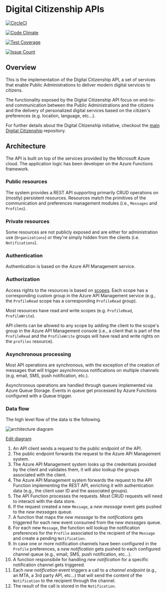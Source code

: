 # Digital Citizenship APIs

[![CircleCI](https://circleci.com/gh/teamdigitale/digital-citizenship-functions/tree/master.svg?style=svg)](https://circleci.com/gh/teamdigitale/digital-citizenship-functions/tree/master)

[![Code Climate](https://codeclimate.com/github/teamdigitale/digital-citizenship-functions/badges/gpa.svg)](https://codeclimate.com/github/teamdigitale/digital-citizenship-functions)

[![Test Coverage](https://codeclimate.com/github/teamdigitale/digital-citizenship-functions/badges/coverage.svg)](https://codeclimate.com/github/teamdigitale/digital-citizenship-functions/coverage)

[![Issue Count](https://codeclimate.com/github/teamdigitale/digital-citizenship-functions/badges/issue_count.svg)](https://codeclimate.com/github/teamdigitale/digital-citizenship-functions)

## Overview

This is the implementation of the Digital Citizenship API, a set of services that enable Public Administrations to deliver modern digital services to citizens. 

The functionality exposed by the Digital Citizenship API focus on end-to-end communication between the Public Administrations and the citizens and the delivery of personalized digital services based on the citizen's preferences (e.g. location, language, etc...).

For further details about the Digital Citizenship initiative, checkout the [main Digital Citizenship](https://github.com/teamdigitale/cittadinanza-digitale) repository.

## Architecture

The API is built on top of the services provided by the Microsoft Azure cloud. The application logic has been developer on the Azure Functions framework.

### Public resources

The system provides a REST API supporting primarily CRUD operations on (mostly) persistent resources. Resources match the primitives of the communication and preferences management modules (i.e., `Messages` and `Profiles`).

### Private resources

Some resources are not publicly exposed and are either for administration use (`Organizations`) or they're simply hidden from the clients (i.e. `Notifications`).

### Authentication

Authentication is based on the Azure API Management service.

### Authorization

Access rights to the resources is based on [scopes](https://zalando.github.io/restful-api-guidelines/index.html#105). Each scope has a corresponding custom group in the Azure API Management service (e.g., the `ProfileRead` scope has a corresponding `ProfileRead` group). 

Most resources have read and write scopes (e.g. `ProfileRead`, `ProfileWrite`). 

API clients can be allowed to any scope by adding the client to the scope's group in the Azure API Management console (i.e., a client that is part of the `ProfileRead` and the `ProfileWrite` groups will have read and write rights on the `profiles` resource).

### Asynchronous processing

Most API operations are synchronous, with the exception of the creation of messages that will trigger asynchronous notifications on multiple channels (e.g. email, SMS, push notification, etc.).

Asynchronous operations are handled through queues implemented via Azure Queue Storage. Events in queue get processed by Azure Functions configured with a Queue trigger.

### Data flow

The high level flow of the data is the following.

![architecture diagram](docs/digital-citizenship-api.png)

[Edit diagram](https://www.draw.io/#G0By3amPPe9r4udnZUN01uLXRrTWs)

  1. An API client sends a request to the public endpoint of the API.
  2. The public endpoint forwards the request to the Azure API Management system.
  3. The Azure API Management system looks up the credentials provided by the client and validates them, it will also lookup the groups associated with the client.
  4. The Azure API Management system forwards the request to the API Function implementing the REST API, enriching it with authentication data (e.g., the client user ID and the associated groups).
  5. The API Function processes the requests. Most CRUD requests will need to interacti with the data store.
  6. If the request created a new `Message`, a _new message_ event gets pushed to the _new messages_ queue. 
  7. A function that maps the _new message_ to the _notifications_ gets triggered for each new event consumed from the _new messages_ queue.
  8. For each new `Message`, the function will lookup the notification preferences for the `Profile` associated to the recipient of the `Message` and create a pending `Notification`.
  9. In case one or more notification channels have been configured in the `Profile` preferences, a _new notification_ gets pushed to each configured channel queue (e.g., email, SMS, push notification, etc...).
  10. A function responsibile for handling _new notification_ for a specific notification channel gets triggered.
  11. Each _new notification_ event triggers a call to a _channel endpoint_ (e.g., an MTA, a 3rd party API, etc...) that will send the content of the `Notification` to the recipient through the channel.
  12. The result of the call is stored in the `Notification`.

